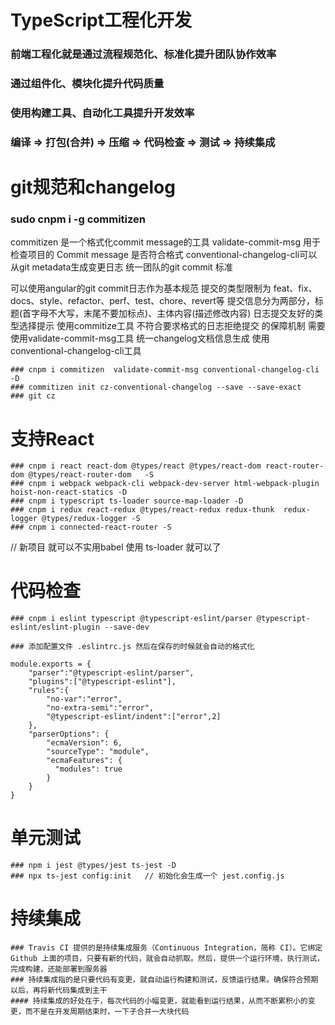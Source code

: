 # TypeScript工程化开发
### 前端工程化就是通过流程规范化、标准化提升团队协作效率
### 通过组件化、模块化提升代码质量
### 使用构建工具、自动化工具提升开发效率
### 编译 => 打包(合并) => 压缩 => 代码检查 => 测试 => 持续集成

# git规范和changelog
### sudo cnpm i -g commitizen
commitizen 是一个格式化commit message的工具
validate-commit-msg 用于检查项目的 Commit message 是否符合格式
conventional-changelog-cli可以从git metadata生成变更日志
统一团队的git commit 标准

可以使用angular的git commit日志作为基本规范
提交的类型限制为 feat、fix、docs、style、refactor、perf、test、chore、revert等
提交信息分为两部分，标题(首字母不大写，末尾不要加标点)、主体内容(描述修改内容)
日志提交友好的类型选择提示 使用commitize工具
不符合要求格式的日志拒绝提交 的保障机制
需要使用validate-commit-msg工具
统一changelog文档信息生成
使用conventional-changelog-cli工具
```
### cnpm i commitizen  validate-commit-msg conventional-changelog-cli -D
### commitizen init cz-conventional-changelog --save --save-exact
### git cz
```

# 支持React
```
### cnpm i react react-dom @types/react @types/react-dom react-router-dom @types/react-router-dom   -S
### cnpm i webpack webpack-cli webpack-dev-server html-webpack-plugin hoist-non-react-statics -D
### cnpm i typescript ts-loader source-map-loader -D
### cnpm i redux react-redux @types/react-redux redux-thunk  redux-logger @types/redux-logger -S
### cnpm i connected-react-router -S 
```
// 新项目 就可以不实用babel 使用 ts-loader 就可以了

# 代码检查
```
### cnpm i eslint typescript @typescript-eslint/parser @typescript-eslint/eslint-plugin --save-dev

### 添加配置文件 .eslintrc.js 然后在保存的时候就会自动的格式化
```
```
module.exports = {
    "parser":"@typescript-eslint/parser",
    "plugins":["@typescript-eslint"],
    "rules":{
        "no-var":"error",
        "no-extra-semi":"error",
        "@typescript-eslint/indent":["error",2]
    },
    "parserOptions": {
        "ecmaVersion": 6,
        "sourceType": "module",
        "ecmaFeatures": {
          "modules": true
        }
    }
}
```


# 单元测试
```
### npm i jest @types/jest ts-jest -D
### npx ts-jest config:init   // 初始化会生成一个 jest.config.js 
```




# 持续集成
```
### Travis CI 提供的是持续集成服务（Continuous Integration，简称 CI）。它绑定 Github 上面的项目，只要有新的代码，就会自动抓取。然后，提供一个运行环境，执行测试，完成构建，还能部署到服务器
### 持续集成指的是只要代码有变更，就自动运行构建和测试，反馈运行结果。确保符合预期以后，再将新代码集成到主干
#### 持续集成的好处在于，每次代码的小幅变更，就能看到运行结果，从而不断累积小的变更，而不是在开发周期结束时，一下子合并一大块代码
```